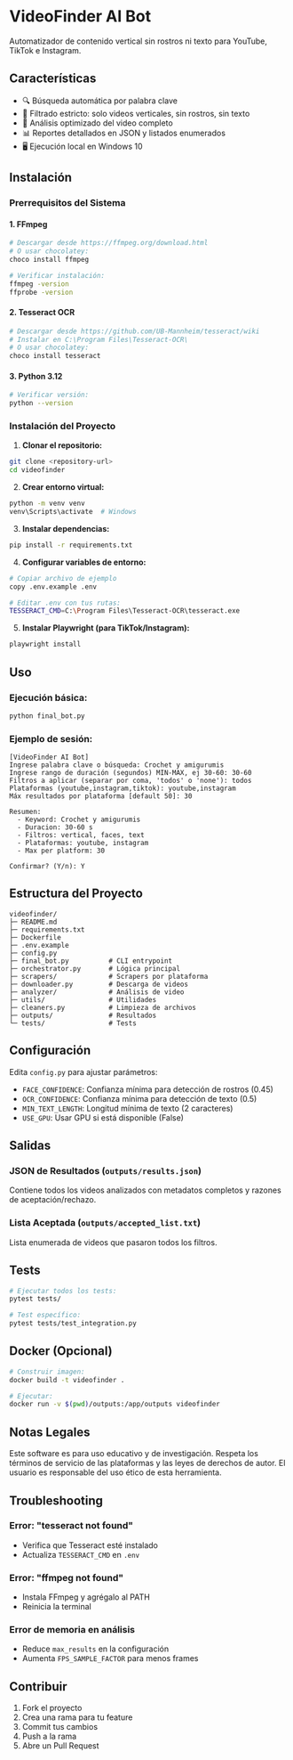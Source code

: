 # VideoFinder AI Bot

Automatizador de contenido vertical sin rostros ni texto para YouTube, TikTok e Instagram.

## Características

- 🔍 Búsqueda automática por palabra clave
- 📱 Filtrado estricto: solo videos verticales, sin rostros, sin texto
- 🎯 Análisis optimizado del video completo
- 📊 Reportes detallados en JSON y listados enumerados
- 🖥️ Ejecución local en Windows 10

## Instalación

### Prerrequisitos del Sistema

#### 1. FFmpeg
```bash
# Descargar desde https://ffmpeg.org/download.html
# O usar chocolatey:
choco install ffmpeg

# Verificar instalación:
ffmpeg -version
ffprobe -version
```

#### 2. Tesseract OCR
```bash
# Descargar desde https://github.com/UB-Mannheim/tesseract/wiki
# Instalar en C:\Program Files\Tesseract-OCR\
# O usar chocolatey:
choco install tesseract
```

#### 3. Python 3.12
```bash
# Verificar versión:
python --version
```

### Instalación del Proyecto

1. **Clonar el repositorio:**
```bash
git clone <repository-url>
cd videofinder
```

2. **Crear entorno virtual:**
```bash
python -m venv venv
venv\Scripts\activate  # Windows
```

3. **Instalar dependencias:**
```bash
pip install -r requirements.txt
```

4. **Configurar variables de entorno:**
```bash
# Copiar archivo de ejemplo
copy .env.example .env

# Editar .env con tus rutas:
TESSERACT_CMD=C:\Program Files\Tesseract-OCR\tesseract.exe
```

5. **Instalar Playwright (para TikTok/Instagram):**
```bash
playwright install
```

## Uso

### Ejecución básica:
```bash
python final_bot.py
```

### Ejemplo de sesión:
```
[VideoFinder AI Bot]
Ingrese palabra clave o búsqueda: Crochet y amigurumis
Ingrese rango de duración (segundos) MIN-MAX, ej 30-60: 30-60
Filtros a aplicar (separar por coma, 'todos' o 'none'): todos
Plataformas (youtube,instagram,tiktok): youtube,instagram
Máx resultados por plataforma [default 50]: 30

Resumen:
  - Keyword: Crochet y amigurumis
  - Duracion: 30-60 s
  - Filtros: vertical, faces, text
  - Plataformas: youtube, instagram
  - Max per platform: 30

Confirmar? (Y/n): Y
```

## Estructura del Proyecto

```
videofinder/
├─ README.md
├─ requirements.txt
├─ Dockerfile
├─ .env.example
├─ config.py
├─ final_bot.py          # CLI entrypoint
├─ orchestrator.py       # Lógica principal
├─ scrapers/             # Scrapers por plataforma
├─ downloader.py         # Descarga de videos
├─ analyzer/             # Análisis de video
├─ utils/                # Utilidades
├─ cleaners.py           # Limpieza de archivos
├─ outputs/              # Resultados
└─ tests/                # Tests
```

## Configuración

Edita `config.py` para ajustar parámetros:

- `FACE_CONFIDENCE`: Confianza mínima para detección de rostros (0.45)
- `OCR_CONFIDENCE`: Confianza mínima para detección de texto (0.5)
- `MIN_TEXT_LENGTH`: Longitud mínima de texto (2 caracteres)
- `USE_GPU`: Usar GPU si está disponible (False)

## Salidas

### JSON de Resultados (`outputs/results.json`)
Contiene todos los videos analizados con metadatos completos y razones de aceptación/rechazo.

### Lista Aceptada (`outputs/accepted_list.txt`)
Lista enumerada de videos que pasaron todos los filtros.

## Tests

```bash
# Ejecutar todos los tests:
pytest tests/

# Test específico:
pytest tests/test_integration.py
```

## Docker (Opcional)

```bash
# Construir imagen:
docker build -t videofinder .

# Ejecutar:
docker run -v $(pwd)/outputs:/app/outputs videofinder
```

## Notas Legales

Este software es para uso educativo y de investigación. Respeta los términos de servicio de las plataformas y las leyes de derechos de autor. El usuario es responsable del uso ético de esta herramienta.

## Troubleshooting

### Error: "tesseract not found"
- Verifica que Tesseract esté instalado
- Actualiza `TESSERACT_CMD` en `.env`

### Error: "ffmpeg not found"
- Instala FFmpeg y agrégalo al PATH
- Reinicia la terminal

### Error de memoria en análisis
- Reduce `max_results` en la configuración
- Aumenta `FPS_SAMPLE_FACTOR` para menos frames

## Contribuir

1. Fork el proyecto
2. Crea una rama para tu feature
3. Commit tus cambios
4. Push a la rama
5. Abre un Pull Request
